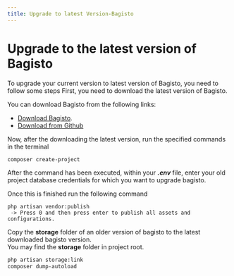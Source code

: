 ```yaml
---
title: Upgrade to latest Version-Bagisto
---
```


# Upgrade to the latest version of Bagisto

To upgrade your current version to latest version of Bagisto, you need to follow some steps
First, you need to download the latest version of Bagisto.  

You can download Bagisto from the following links:
- [Download Bagisto](https://bagisto.com/en/download/).
- [Download from Github](https://github.com/bagisto/bagisto)

Now, after the downloading the latest version, run the specified commands in the terminal
```sh
composer create-project
```

After the command has been executed, within your **_.env_** file, enter your old project database credentials for which you want to upgrade bagisto.

Once this is finished run the following command
```
php artisan vendor:publish
 -> Press 0 and then press enter to publish all assets and configurations.
```

Copy the **storage** folder of an older version of bagisto to the latest downloaded bagisto version.  
You may find the **storage** folder in project root.
```sh
php artisan storage:link
composer dump-autoload
```